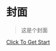 # 封面

> 这是个封面

<span hidden>[Slide To Get Start](#introduction)</span>

[Click To Get Start](README)
